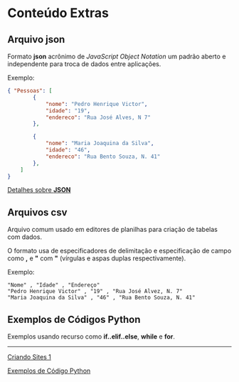 # Conteúdo Extras


## Arquivo json

Formato **json** acrônimo de *JavaScript Object Notation* um padrão aberto e independente para troca de dados entre aplicações.

Exemplo:

```json
{ "Pessoas": [ 
		{ 
			"nome": "Pedro Henrique Victor",
			"idade": "19",
			"endereco": "Rua José Alves, N 7"
		},

		{
			"nome": "Maria Joaquina da Silva",
			"idade": "46",
			"endereco": "Rua Bento Souza, N. 41"
		},
	]
}
```

[Detalhes sobre **JSON**](http://json.org/json-pt.html)


## Arquivos csv

Arquivo comum usado em editores de planilhas para criação de tabelas com dados.

O formato usa de especificadores de delimitação e especificação de campo como **,** e **"** com **"** (vírgulas e aspas duplas respectivamente).

Exemplo:

```csv
"Nome" , "Idade" , "Endereço"
"Pedro Henrique Victor" , "19" , "Rua José Alvez, N. 7"
"Maria Joaquina da Silva" , "46" , "Rua Bento Souza, N. 41"
```

## Exemplos de Códigos Python

Exemplos usando recurso como **if..elif..else**, **while** e **for**.

------------------------------------------------------------------------------


[Criando Sites 1](https://wsricardo.github.io/introprog/licao02/extras/criandosites1)

[Exemplos de Código Python](https://wsricardo.github.io/introprog/licao02/extras/exemplos)
